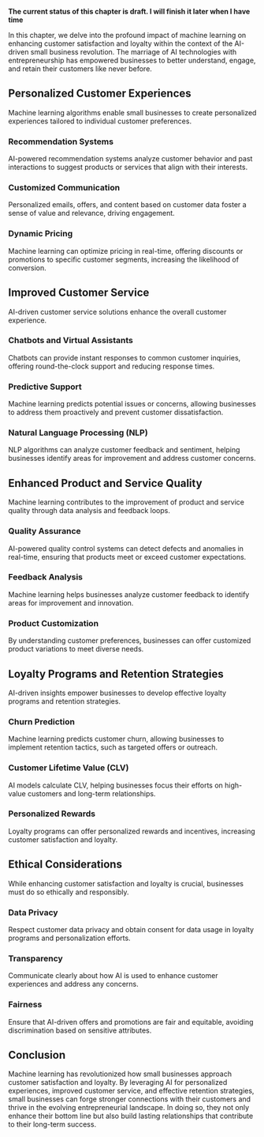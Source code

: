 **The current status of this chapter is draft. I will finish it later when I have time**

In this chapter, we delve into the profound impact of machine learning on enhancing customer satisfaction and loyalty within the context of the AI-driven small business revolution. The marriage of AI technologies with entrepreneurship has empowered businesses to better understand, engage, and retain their customers like never before.

Personalized Customer Experiences
---------------------------------

Machine learning algorithms enable small businesses to create personalized experiences tailored to individual customer preferences.

### **Recommendation Systems**

AI-powered recommendation systems analyze customer behavior and past interactions to suggest products or services that align with their interests.

### **Customized Communication**

Personalized emails, offers, and content based on customer data foster a sense of value and relevance, driving engagement.

### **Dynamic Pricing**

Machine learning can optimize pricing in real-time, offering discounts or promotions to specific customer segments, increasing the likelihood of conversion.

Improved Customer Service
-------------------------

AI-driven customer service solutions enhance the overall customer experience.

### **Chatbots and Virtual Assistants**

Chatbots can provide instant responses to common customer inquiries, offering round-the-clock support and reducing response times.

### **Predictive Support**

Machine learning predicts potential issues or concerns, allowing businesses to address them proactively and prevent customer dissatisfaction.

### **Natural Language Processing (NLP)**

NLP algorithms can analyze customer feedback and sentiment, helping businesses identify areas for improvement and address customer concerns.

Enhanced Product and Service Quality
------------------------------------

Machine learning contributes to the improvement of product and service quality through data analysis and feedback loops.

### **Quality Assurance**

AI-powered quality control systems can detect defects and anomalies in real-time, ensuring that products meet or exceed customer expectations.

### **Feedback Analysis**

Machine learning helps businesses analyze customer feedback to identify areas for improvement and innovation.

### **Product Customization**

By understanding customer preferences, businesses can offer customized product variations to meet diverse needs.

Loyalty Programs and Retention Strategies
-----------------------------------------

AI-driven insights empower businesses to develop effective loyalty programs and retention strategies.

### **Churn Prediction**

Machine learning predicts customer churn, allowing businesses to implement retention tactics, such as targeted offers or outreach.

### **Customer Lifetime Value (CLV)**

AI models calculate CLV, helping businesses focus their efforts on high-value customers and long-term relationships.

### **Personalized Rewards**

Loyalty programs can offer personalized rewards and incentives, increasing customer satisfaction and loyalty.

Ethical Considerations
----------------------

While enhancing customer satisfaction and loyalty is crucial, businesses must do so ethically and responsibly.

### **Data Privacy**

Respect customer data privacy and obtain consent for data usage in loyalty programs and personalization efforts.

### **Transparency**

Communicate clearly about how AI is used to enhance customer experiences and address any concerns.

### **Fairness**

Ensure that AI-driven offers and promotions are fair and equitable, avoiding discrimination based on sensitive attributes.

Conclusion
----------

Machine learning has revolutionized how small businesses approach customer satisfaction and loyalty. By leveraging AI for personalized experiences, improved customer service, and effective retention strategies, small businesses can forge stronger connections with their customers and thrive in the evolving entrepreneurial landscape. In doing so, they not only enhance their bottom line but also build lasting relationships that contribute to their long-term success.
